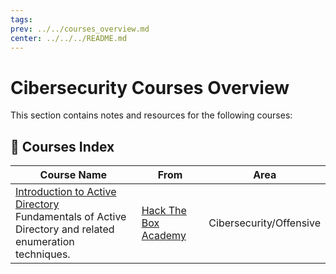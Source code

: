 ```yaml
---
tags: 
prev: ../../courses_overview.md
center: ../../../README.md
---
```


# Cibersecurity Courses Overview

This section contains notes and resources for the following courses:

## 📖 Courses Index

| Course Name                                                                                                                                                               | From                                                    | Area                    |
| ------------------------------------------------------------------------------------------------------------------------------------------------------------------------- | ------------------------------------------------------- | ----------------------- |
| [Introduction to Active Directory](HTB%20Academy/Public/Introduction%20to%20Active%20Directory/index.md)<br>Fundamentals of Active Directory and related enumeration techniques. | [Hack The Box Academy](https://academy.hackthebox.com/) | Cibersecurity/Offensive |
